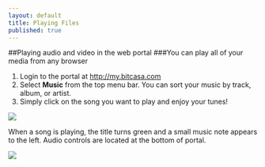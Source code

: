 ```yaml
---
layout: default
title: Playing Files
published: true
---
```


##Playing audio and video in the web portal
###You can play all of your media from any browser

1. Login to the portal at <http://my.bitcasa.com>
2. Select **Music** from the top menu bar. You can sort your music by track, album, or artist. 
3. Simply click on the song you want to play and enjoy your tunes!

![](http://f.cl.ly/items/2H3B472K0C390U2B2x24/Google%20Chrome%202.png)

When a song is playing, the title turns green and a small music note appears to the left. Audio controls are located at the bottom of portal. 

![](http://f.cl.ly/items/34420f1V023y2O382I2o/Google%20Chrome%203.png)

